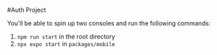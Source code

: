 #Auth Project

You'll be able to spin up two consoles and run the following
commands:

1. `npm run start` in the root directory
2. `npx expo start` in `packages/mobile`
